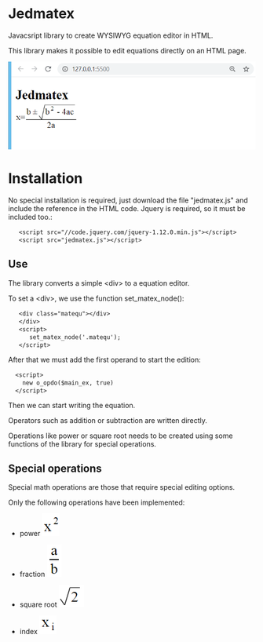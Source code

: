 # Jedmatex

Javacsript library to create WYSIWYG equation editor in HTML.

This library makes it possible to edit equations directly on an HTML page.

![sample page](https://github.com/t-edson/Jedmatex/blob/0.4/screens/screen1.png?raw=true)


# Installation

No special installation is required, just download the file "jedmatex.js" and include the reference in the HTML code. Jquery is required, so it must be included too.:

```
   <script src="//code.jquery.com/jquery-1.12.0.min.js"></script>
   <script src="jedmatex.js"></script>
```

## Use

The library converts a simple \<div\> to a equation editor.

To set a \<div\>, we use the function set_matex_node():

```
   <div class="matequ"></div>
   </div>
   <script>
      set_matex_node('.matequ');
   </script>
```

After that we must add the first operand to start the edition:

```
  <script>
	new o_opdo($main_ex, true)
  </script>
```

Then we can start writing the equation.

Operators such as addition or subtraction are written directly.

Operations like power or square root needs to be created using some functions of the library for special operations.

## Special operations

Special math operations are those that require special editing options.

Only the following operations have been implemented:

* power
![sample page](https://github.com/t-edson/Jedmatex/blob/0.4/screens/power.png?raw=true)

* fraction 
![sample page](https://github.com/t-edson/Jedmatex/blob/0.4/screens/fraction.png?raw=true)

* square root
![sample page](https://github.com/t-edson/Jedmatex/blob/0.4/screens/square.png?raw=true)

* index
![sample page](https://github.com/t-edson/Jedmatex/blob/0.4/screens/index.png?raw=true)



